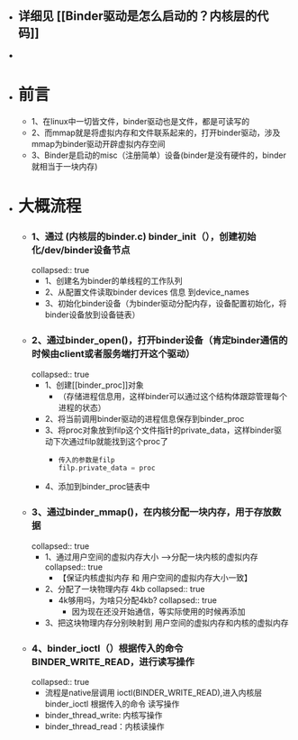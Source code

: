 - ## 详细见 [[Binder驱动是怎么启动的？内核层的代码]]
-
- # 前言
	- 1、在linux中一切皆文件，binder驱动也是文件，都是可读写的
	- 2、而mmap就是将虚拟内存和文件联系起来的，打开binder驱动，涉及mmap为binder驱动开辟虚拟内存空间
	- 3、Binder是启动的misc（注册简单）设备(binder是没有硬件的，binder就相当于一块内存)
- # 大概流程
	- ### 1、通过 (内核层的binder.c)  binder_init（），创建初始化/dev/binder设备节点
	  collapsed:: true
		- 1、创建名为binder的单线程的工作队列
		- 2、从配置文件读取binder devices 信息 到device_names
		- 3、初始化binder设备（为binder驱动分配内存，设备配置初始化，将binder设备放到设备链表）
	- ### 2、通过binder_open()，打开binder设备（肯定binder通信的时候由client或者服务端打开这个驱动）
	  collapsed:: true
		- 1、创建[[binder_proc]]对象
			- （存储进程信息用，这样binder可以通过这个结构体跟踪管理每个进程的状态）
		- 2、将当前调用binder驱动的进程信息保存到binder_proc
		- 3、将proc对象放到filp这个文件指针的private_data，这样binder驱动下次通过filp就能找到这个proc了
			- ```c
			  传入的参数是filp
			  filp.private_data = proc
			  ```
		- 4、添加到binder_proc链表中
	- ### 3、通过binder_mmap()，在内核分配一块内存，用于存放数据
	  collapsed:: true
		- 1、通过用户空间的虚拟内存大小 ——>分配一块内核的虚拟内存
		  collapsed:: true
			- 【保证内核虚拟内存 和 用户空间的虚拟内存大小一致】
		- 2、分配了一块物理内存 4kb
		  collapsed:: true
			- 4k够用吗，为啥只分配4kb?
			  collapsed:: true
				- 因为现在还没开始通信，等实际使用的时候再添加
		- 3、把这块物理内存分别映射到  用户空间的虚拟内存和内核的虚拟内存
	- ### 4、binder_ioctl（）根据传入的命令 BINDER_WRITE_READ，进行读写操作
	  collapsed:: true
		- 流程是native层调用 ioctl(BINDER_WRITE_READ),进入内核层binder_ioctl 根据传入的命令 读写操作
		- binder_thread_write: 内核写操作
		- binder_thread_read：内核读操作